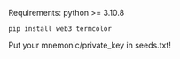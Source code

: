 Requirements: 
    python >= 3.10.8
    
    pip install web3 termcolor

Put your mnemonic/private_key in seeds.txt!